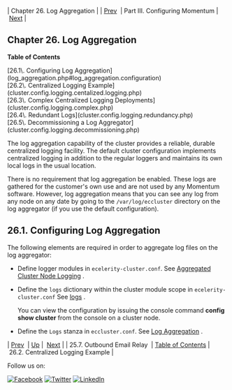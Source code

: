 | Chapter 26. Log Aggregation |
| [Prev](outbound_mail.relay_hosts.php)  | Part III. Configuring Momentum |  [Next](cluster.config.logging.centalized.logging.php) |

## Chapter 26. Log Aggregation

**Table of Contents**

<dl class="toc">

<dt>[26.1\. Configuring Log Aggregation](log_aggregation.php#log_aggregation.configuration)</dt>

<dt>[26.2\. Centralized Logging Example](cluster.config.logging.centalized.logging.php)</dt>

<dt>[26.3\. Complex Centralized Logging Deployments](cluster.config.logging.complex.php)</dt>

<dt>[26.4\. Redundant Logs](cluster.config.logging.redundancy.php)</dt>

<dt>[26.5\. Decommissioning a Log Aggregator](cluster.config.logging.decommissioning.php)</dt>

</dl>

The log aggregation capability of the cluster provides a reliable, durable centralized logging facility. The default cluster configuration implements centralized logging in addition to the regular loggers and maintains its own local logs in the usual location.

There is no requirement that log aggregation be enabled. These logs are gathered for the customer's own use and are not used by any Momentum software. However, log aggregation means that you can see any log from any node on any date by going to the `/var/log/eccluster` directory on the log aggregator (if you use the default configuration).

## 26.1. Configuring Log Aggregation

The following elements are required in order to aggregate log files on the log aggregator:

*   Define logger modules in `ecelerity-cluster.conf`. See [Aggregated Cluster Node Logging](conf.ref.ecelerity_cluster.conf.php#conf.ref.ecelerity_cluster.conf.logging) .

*   Define the `logs` dictionary within the cluster module scope in `ecelerity-cluster.conf` See [logs](modules.cluster.php#option.logs.dictionary) .

    You can view the configuration by issuing the console command **config show cluster**              from the console on a cluster node.

*   Define the `Logs` stanza in `eccluster.conf`. See [Log Aggregation](conf.ref.eccluster.conf.php#conf.ref.eccluster.conf.logs) .

| [Prev](outbound_mail.relay_hosts.php)  | [Up](p.configuration.php) |  [Next](cluster.config.logging.centalized.logging.php) |
| 25.7. Outbound Email Relay  | [Table of Contents](index.php) |  26.2. Centralized Logging Example |

Follow us on:

[![Facebook](https://support.messagesystems.com/images/icon-facebook.png)](http://www.facebook.com/messagesystems) [![Twitter](https://support.messagesystems.com/images/icon-twitter.png)](http://twitter.com/#!/MessageSystems) [![LinkedIn](https://support.messagesystems.com/images/icon-linkedin.png)](http://www.linkedin.com/company/message-systems)